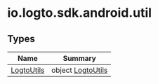 # io.logto.sdk.android.util


## Types

| Name | Summary |
|---|---|
| [LogtoUtils](-logto-utils/index.md) | object [LogtoUtils](-logto-utils/index.md) |
